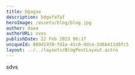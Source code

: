 ```yaml
---
title: bgagaa
description: bdgvfafaf
heroImage: /assets/blog/blog.jpg
author: daaa
authorURL: vvas
publishDate: 22 Feb 2023 06:17
uniqueId: 880d1978-fd1a-41c0-9dca-2d6b411d5fc5
layout: ../../layouts/BlogPostLayout.astro
---
```

sdvs